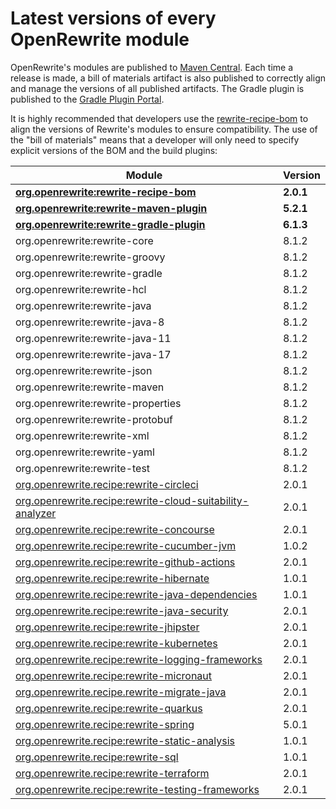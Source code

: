 # Latest versions of every OpenRewrite module

OpenRewrite's modules are published to [Maven Central](https://search.maven.org/search?q=org.openrewrite). Each time a release is made, a bill of materials artifact is also published to correctly align and manage the versions of all published artifacts. The Gradle plugin is published to the [Gradle Plugin Portal](https://plugins.gradle.org/plugin/org.openrewrite.rewrite).

It is highly recommended that developers use the [rewrite-recipe-bom](https://github.com/openrewrite/rewrite-recipe-bom) to align the versions of Rewrite's modules to ensure compatibility. The use of the "bill of materials" means that a developer will only need to specify explicit versions of the BOM and the build plugins:

| Module                                                                                                         | Version    |
| -------------------------------------------------------------------------------------------------------------- | ---------- |
| [**org.openrewrite:rewrite-recipe-bom**](https://github.com/openrewrite/rewrite-recipe-bom)                    | **2.0.1** |
| [**org.openrewrite:rewrite-maven-plugin**](https://github.com/openrewrite/rewrite-maven-plugin)                | **5.2.1** |
| [**org.openrewrite:rewrite-gradle-plugin**](https://github.com/openrewrite/rewrite-gradle-plugin)              | **6.1.3** |
| org.openrewrite:rewrite-core                                                                                   | 8.1.2     |
| org.openrewrite:rewrite-groovy                                                                                 | 8.1.2     |
| org.openrewrite:rewrite-gradle                                                                                 | 8.1.2     |
| org.openrewrite:rewrite-hcl                                                                                    | 8.1.2     |
| org.openrewrite:rewrite-java                                                                                   | 8.1.2     |
| org.openrewrite:rewrite-java-8                                                                                 | 8.1.2     |
| org.openrewrite:rewrite-java-11                                                                                | 8.1.2     |
| org.openrewrite:rewrite-java-17                                                                                | 8.1.2     |
| org.openrewrite:rewrite-json                                                                                   | 8.1.2     |
| org.openrewrite:rewrite-maven                                                                                  | 8.1.2     |
| org.openrewrite:rewrite-properties                                                                             | 8.1.2     |
| org.openrewrite:rewrite-protobuf                                                                               | 8.1.2     |
| org.openrewrite:rewrite-xml                                                                                    | 8.1.2     |
| org.openrewrite:rewrite-yaml                                                                                   | 8.1.2     |
| org.openrewrite:rewrite-test                                                                                   | 8.1.2     |
| [org.openrewrite.recipe:rewrite-circleci](https://github.com/openrewrite/rewrite-circleci)                     | 2.0.1     |
| [org.openrewrite.recipe:rewrite-cloud-suitability-analyzer](https://github.com/openrewrite/rewrite-cloud-suitability-analyzer)                     | 2.0.1     |
| [org.openrewrite.recipe:rewrite-concourse](https://github.com/openrewrite/rewrite-concourse)                   | 2.0.1     |
| [org.openrewrite.recipe:rewrite-cucumber-jvm](https://github.com/openrewrite/rewrite-cucumber-jvm)                   | 1.0.2     |
| [org.openrewrite.recipe:rewrite-github-actions](https://github.com/openrewrite/rewrite-github-actions)         | 2.0.1     |
| [org.openrewrite.recipe:rewrite-hibernate](https://github.com/openrewrite/rewrite-hibernate)         | 1.0.1     |
| [org.openrewrite.recipe:rewrite-java-dependencies](https://github.com/openrewrite/rewrite-java-dependencies)   | 1.0.1     |
| [org.openrewrite.recipe:rewrite-java-security](https://github.com/openrewrite/rewrite-java-security)           | 2.0.1     |
| [org.openrewrite.recipe:rewrite-jhipster](https://github.com/openrewrite/rewrite-jhipster)                     | 2.0.1     |
| [org.openrewrite.recipe:rewrite-kubernetes](https://github.com/openrewrite/rewrite-kubernetes)                 | 2.0.1     |
| [org.openrewrite.recipe:rewrite-logging-frameworks](https://github.com/openrewrite/rewrite-logging-frameworks) | 2.0.1     |
| [org.openrewrite.recipe:rewrite-micronaut](https://github.com/openrewrite/rewrite-micronaut)                   | 2.0.1     |
| [org.openrewrite.recipe.rewrite-migrate-java](https://github.com/openrewrite/rewrite-migrate-java)             | 2.0.1     |
| [org.openrewrite.recipe:rewrite-quarkus](https://github.com/openrewrite/rewrite-quarkus)                       | 2.0.1     |
| [org.openrewrite.recipe:rewrite-spring](https://github.com/openrewrite/rewrite-spring)                         | 5.0.1     |
| [org.openrewrite.recipe:rewrite-static-analysis](https://github.com/openrewrite/rewrite-static-analysis)                         | 1.0.1     |
| [org.openrewrite.recipe:rewrite-sql](https://github.com/openrewrite/rewrite-sql)                         | 1.0.1     |
| [org.openrewrite.recipe:rewrite-terraform](https://github.com/openrewrite/rewrite-terraform)                   | 2.0.1     |
| [org.openrewrite.recipe:rewrite-testing-frameworks](https://github.com/openrewrite/rewrite-testing-frameworks) | 2.0.1     |
